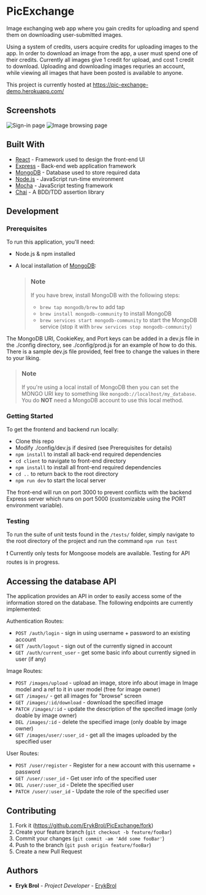 # PicExchange

Image exchanging web app where you gain credits for uploading and spend them on downloading user-submitted images.

Using a system of credits, users acquire credits for uploading images to the app. In order to download an image from the app, a user must spend one of their credits. Currently all images give 1 credit for upload, and cost 1 credit to download. Uploading and downloading images requries an account, while viewing all images that have been posted is available to anyone.

This project is currently hosted at https://pic-exchange-demo.herokuapp.com/

## Screenshots

![Sign-in page](https://i.imgur.com/FfJByxO.png)
![Image browsing page](https://i.imgur.com/wP9KmgV.png)

## Built With

-  [React](https://reactjs.org/) - Framework used to design the front-end UI
-  [Express](https://expressjs.com/) - Back-end web application framework
-  [MongoDB](https://www.mongodb.com/) - Database used to store required data
-  [Node.js](https://nodejs.org/) - JavaScript run-time environment
-  [Mocha](https://mochajs.org/) - JavaScript testing framework
-  [Chai](https://www.chaijs.com/) - A BDD/TDD assertion library

## Development

### Prerequisites

To run this application, you'll need:

-  Node.js & npm installed
-  A local installation of [MongoDB](https://www.mongodb.com/try/download/community?tck=docs_server):

   > ### Note
   >
   > If you have brew, install MongoDB with the following steps:
   >
   > -  `brew tap mongodb/brew` to add tap
   > -  `brew install mongodb-community` to install MongoDB
   > -  `brew services start mongodb-community` to start the MongoDB service (stop it with `brew services stop mongodb-community`)

The MongoDB URI, CookieKey, and Port keys can be added in a dev.js file in the ./config directory, see ./config/prod.js for an example of how to do this.
There is a sample dev.js file provided, feel free to change the values in there to your liking.

> ### Note
>
> If you're using a local install of MongoDB then you can set the MONGO URI key to something like `mongodb://localhost/my_database`. You do **NOT** need a MongoDB account to use this local method.

### Getting Started

To get the frontend and backend run locally:

-  Clone this repo
-  Modify ./config/dev.js if desired (see Prerequisites for details)
-  `npm install` to install all back-end required dependencies
-  `cd client` to navigate to front-end directory
-  `npm install` to install all front-end required dependencies
-  `cd ..` to return back to the root directory
-  `npm run dev` to start the local server

The front-end will run on port 3000 to prevent conflicts with the backend Express server which runs on port 5000 (customizable using the PORT environment variable).

### Testing

To run the suite of unit tests found in the `/tests/` folder, simply navigate to the root directory of the project and run the command `npm run test`

❗ Currently only tests for Mongoose models are available. Testing for API routes is in progress.

## Accessing the database API

The application provides an API in order to easily access some of the information stored on the database. The following endpoints are currently implemented:

Authentication Routes:

-  `POST /auth/login` - sign in using username + password to an existing account
-  `GET /auth/logout` - sign out of the currently signed in account
-  `GET /auth/current_user` - get some basic info about currently signed in user (if any)

Image Routes:

-  `POST /images/upload` - upload an image, store info about image in Image model and a ref to it in user model (free for image owner)
-  `GET /images/` - get all images for "browse" screen
-  `GET /images/:id/download` - download the specified image
-  `PATCH /images/:id` - update the description of the specified image (only doable by image owner)
-  `DEL /images/:id` - delete the specified image (only doable by image owner)
-  `GET /images/user/:user_id` - get all the images uploaded by the specified user

User Routes:

-  `POST /user/register` - Register for a new account with this username + password
-  `GET /user/:user_id` - Get user info of the specified user
-  `DEL /user/:user_id` - Delete the specified user
-  `PATCH /user/:user_id` - Update the role of the specified user

## Contributing

1. Fork it (<https://github.com/ErykBrol/PicExchange/fork>)
2. Create your feature branch (`git checkout -b feature/fooBar`)
3. Commit your changes (`git commit -am 'Add some fooBar'`)
4. Push to the branch (`git push origin feature/fooBar`)
5. Create a new Pull Request

## Authors

-  **Eryk Brol** - _Project Developer_ - [ErykBrol](https://github.com/ErykBrol)
